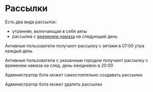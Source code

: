 <!---
The MIT License (MIT).

Copyright (c) 2018-2025 Almaz Ilaletdinov <a.ilaletdinov@yandex.ru>

Permission is hereby granted, free of charge, to any person obtaining a copy
of this software and associated documentation files (the "Software"), to deal
in the Software without restriction, including without limitation the rights
to use, copy, modify, merge, publish, distribute, sublicense, and/or sell
copies of the Software, and to permit persons to whom the Software is
furnished to do so, subject to the following conditions:

The above copyright notice and this permission notice shall be included in all
copies or substantial portions of the Software.

THE SOFTWARE IS PROVIDED "AS IS", WITHOUT WARRANTY OF ANY KIND,
EXPRESS OR IMPLIED, INCLUDING BUT NOT LIMITED TO THE WARRANTIES OF
MERCHANTABILITY, FITNESS FOR A PARTICULAR PURPOSE AND NONINFRINGEMENT.
IN NO EVENT SHALL THE AUTHORS OR COPYRIGHT HOLDERS BE LIABLE FOR ANY CLAIM,
DAMAGES OR OTHER LIABILITY, WHETHER IN AN ACTION OF CONTRACT, TORT OR
OTHERWISE, ARISING FROM, OUT OF OR IN CONNECTION WITH THE SOFTWARE OR THE USE
OR OTHER DEALINGS IN THE SOFTWARE.
-->
# Рассылки

Есть два вида рассылок:
- утренняя, включающая в себя аяты
- рассылка с [временем намаза](glossary.md#Сообщение-с-временем-намаза) на следующий день

Активные пользователи получают рассылку с аятами в 07:00 утра каждый день

Активные пользователи с указанным городом получают рассылку с временем намаза на след. день ежедневно в 20:00

Администратор бота может самостоятельно создавать рассылки

Администратор бота может удалять рассылки
